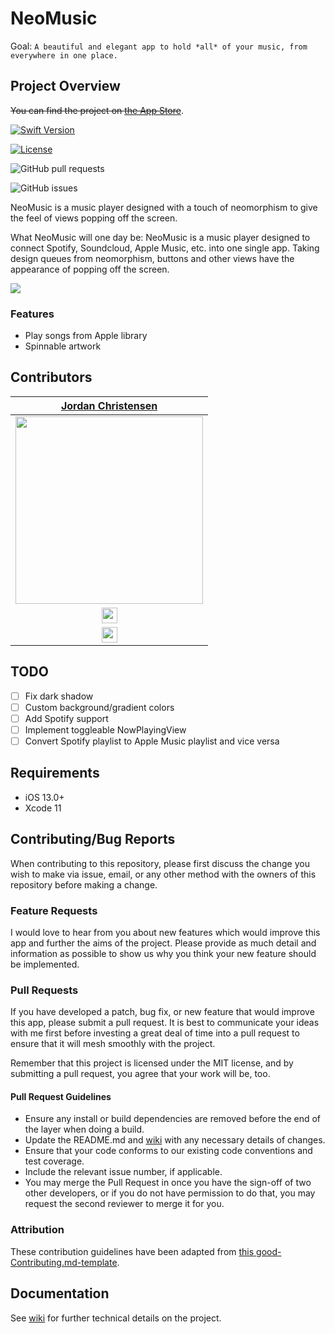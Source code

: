 # NeoMusic

Goal:
  `A beautiful and elegant app to hold *all* of your music, from everywhere in one place.`

## Project Overview

~~You can find the project on [the App Store](https://google.com/)~~.

[![Swift Version][swift-image]][swift-url]

[![License][license-image]][license-url]

![GitHub pull requests](https://img.shields.io/github/issues-pr/mazjap/NeoMusic-Swift)

![GitHub issues](https://img.shields.io/github/issues/mazjap/NeoMusic-Swift)

NeoMusic is a music player designed with a touch of neomorphism to give the feel of views popping off the screen.

What NeoMusic will one day be:
NeoMusic is a music player designed to connect Spotify, Soundcloud, Apple Music, etc. into one single app. Taking design queues from neomorphism, buttons and other views have the appearance of popping off the screen.

![](header.png)

### Features

-    Play songs from Apple library
-    Spinnable artwork

## Contributors

| [Jordan Christensen](https://github.com/mazjap) |
| :---: |
| [<img src="https://avatars0.githubusercontent.com/u/24785257?s=460&v=4" width = "300" />](https://github.com/mazjap) |
| [<img src="https://github.com/favicon.ico" width="25"> ](https://github.com/mazjap) |
| [<img src="https://static.licdn.com/sc/h/al2o9zrvru7aqj8e1x2rzsrca" width="25"> ](https://www.linkedin.com/) |

## TODO

- [ ] Fix dark shadow
- [ ] Custom background/gradient colors
- [ ] Add Spotify support
- [ ] Implement toggleable NowPlayingView
- [ ] Convert Spotify playlist to Apple Music playlist and vice versa

## Requirements

- iOS 13.0+
- Xcode 11

## Contributing/Bug Reports

When contributing to this repository, please first discuss the change you wish to make via issue, email, or any other method with the owners of this repository before making a change.

### Feature Requests

I would love to hear from you about new features which would improve this app and further the aims of the project. Please provide as much detail and information as possible to show us why you think your new feature should be implemented.

### Pull Requests

If you have developed a patch, bug fix, or new feature that would improve this app, please submit a pull request. It is best to communicate your ideas with me first before investing a great deal of time into a pull request to ensure that it will mesh smoothly with the project.

Remember that this project is licensed under the MIT license, and by submitting a pull request, you agree that your work will be, too.

#### Pull Request Guidelines

- Ensure any install or build dependencies are removed before the end of the layer when doing a build.
- Update the README.md and [wiki][wiki-url] with any necessary details of changes.
- Ensure that your code conforms to our existing code conventions and test coverage.
- Include the relevant issue number, if applicable.
- You may merge the Pull Request in once you have the sign-off of two other developers, or if you do not have permission to do that, you may request the second reviewer to merge it for you.

### Attribution

These contribution guidelines have been adapted from [this good-Contributing.md-template](https://gist.github.com/PurpleBooth/b24679402957c63ec426).


## Documentation

See [wiki][wiki-url] for further technical details on the project.

[swift-image]: https://img.shields.io/badge/Swift-5-green.svg
[swift-url]: https://swift.org/
[license-image]: https://img.shields.io/badge/License-MIT-blue.svg
[license-url]: LICENSE
[wiki-url]: https://github.com/mazjap/NeoMusic-Swift/wiki
